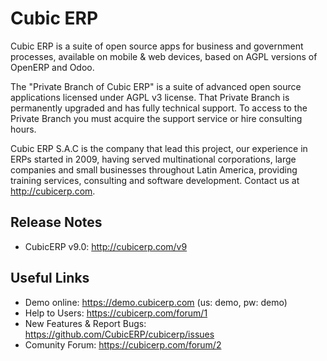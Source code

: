 Cubic ERP
==========

Cubic ERP is a suite of open source apps for business and government processes, available on mobile & web devices,
based on AGPL versions of OpenERP and Odoo.

The "Private Branch of Cubic ERP" is a suite of advanced open source applications licensed under AGPL v3 license. That Private Branch is permanently upgraded and has fully technical support. To access to the Private Branch you must acquire the support service or hire consulting hours.

Cubic ERP S.A.C is the company that lead this project, our experience in ERPs started in 2009, having served multinational corporations, large companies and small businesses throughout Latin America, providing training services, consulting and software development. Contact us at http://cubicerp.com.

Release Notes
-------------
* CubicERP v9.0: http://cubicerp.com/v9

Useful Links
------------
* Demo online: https://demo.cubicerp.com (us: demo, pw: demo)
* Help to Users: https://cubicerp.com/forum/1
* New Features & Report Bugs: https://github.com/CubicERP/cubicerp/issues
* Comunity Forum: https://cubicerp.com/forum/2
